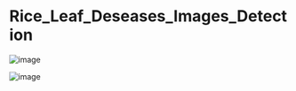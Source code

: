 # Rice_Leaf_Deseases_Images_Detection
![image](https://github.com/V4NNUTH/Rice_Leaf_Deseases_Images_Detection/assets/113205407/a8f99116-bb8b-4770-9457-12d2506a52e9)

![image](https://github.com/V4NNUTH/Rice_Leaf_Deseases_Images_Detection/assets/113205407/2979ba6e-ced8-4275-b489-2c8ce55670f0)

